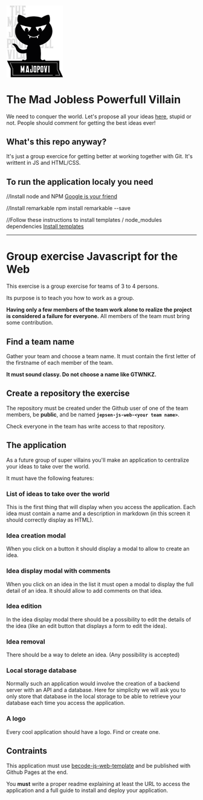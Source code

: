 <img src="./img/logo.png" width="150" alt="logo Majopovi">

# The Mad Jobless Powerfull Villain

We need to conquer the world. Let's propose all your ideas [here](https://scalajeremy.github.io/jepsen-js-web-majopovi/), stupid or not. People should comment for getting the best ideas ever!

## What's this repo anyway?

It's just a group exercice for getting better at working together with Git. It's writtent in JS and HTML/CSS.

## To run the application localy you need

//Install node and NPM
[Google is your friend](http://google.com)

//Install remarkable
npm install remarkable --save

//Follow these instructions to install templates / node_modules dependencies
[Install templates](https://github.com/becodeorg/becode-js-web-template)


----------------------

# Group exercise Javascript for the Web

This exercise is a group exercise for teams of 3 to 4 persons.

Its purpose is to teach you how to work as a group.

**Having only a few members of the team work alone to realize the project is considered a failure for everyone.** All members of the team must bring some contribution.

## Find a team name

Gather your team and choose a team name. It must contain the first letter of the firstname of each member of the team.

**It must sound classy. Do not choose a name like GTWNKZ.**

## Create a repository the exercise

The repository must be created under the Github user of one of the team members, be **public**, and be named **`jepsen-js-web-<your team name>`**.

Check everyone in the team has write access to that repository.

## The application

As a future group of super villains you'll make an application to centralize your ideas to take over the world.

It must have the following features:

### List of ideas to take over the world

This is the first thing that will display when you access the application. Each idea must contain a name and a description in markdown (in this screen it should correctly display as HTML).

### Idea creation modal

When you click on a button it should display a modal to allow to create an idea.

### Idea display modal with comments

When you click on an idea in the list it must open a modal to display the full detail of an idea. It should allow to add comments on that idea.

### Idea edition

In the idea display modal there should be a possibility to edit the details of the idea (like an edit button that displays a form to edit the idea).

### Idea removal

There should be a way to delete an idea. (Any possibility is accepted)

### Local storage database

Normally such an application would involve the creation of a backend server with an API and a database. Here for simplicity we will ask you to only store that database in the local storage to be able to retrieve your database each time you access the application.

### A logo

Every cool application should have a logo. Find or create one.

## Contraints

This application must use [becode-js-web-template](https://github.com/becodeorg/becode-js-web-template) and be published with Github Pages at the end.

You **must** write a proper readme explaining at least the URL to access the application and a full guide to install and deploy your application.
